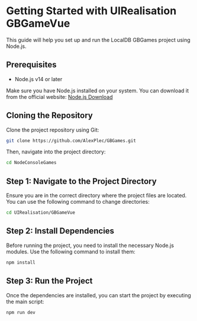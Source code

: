 # Getting Started with UIRealisation GBGameVue

This guide will help you set up and run the LocalDB GBGames project using Node.js.

## Prerequisites

- Node.js v14 or later

Make sure you have Node.js installed on your system. You can download it from the official website: [Node.js Download](https://nodejs.org/en/download/)

## Cloning the Repository

Clone the project repository using Git:

```sh
git clone https://github.com/AlexPlec/GBGames.git
```

Then, navigate into the project directory:

```sh
cd NodeConsoleGames
```

## Step 1: Navigate to the Project Directory

Ensure you are in the correct directory where the project files are located. You can use the following command to change directories:

```sh
cd UIRealisation/GBGameVue
```

## Step 2: Install Dependencies

Before running the project, you need to install the necessary Node.js modules. Use the following command to install them:

```sh
npm install
```

## Step 3: Run the Project

Once the dependencies are installed, you can start the project by executing the main script:

```sh
npm run dev
```